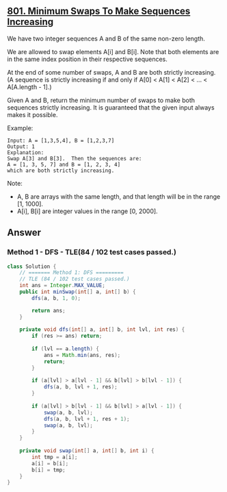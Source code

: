 ## [801. Minimum Swaps To Make Sequences Increasing](https://leetcode.com/problems/minimum-swaps-to-make-sequences-increasing/)

We have two integer sequences A and B of the same non-zero length.

We are allowed to swap elements A[i] and B[i].  Note that both elements are in the same index position in their respective sequences.

At the end of some number of swaps, A and B are both strictly increasing.  (A sequence is strictly increasing if and only if A[0] < A[1] < A[2] < ... < A[A.length - 1].)

Given A and B, return the minimum number of swaps to make both sequences strictly increasing.  It is guaranteed that the given input always makes it possible.

Example:
```
Input: A = [1,3,5,4], B = [1,2,3,7]
Output: 1
Explanation: 
Swap A[3] and B[3].  Then the sequences are:
A = [1, 3, 5, 7] and B = [1, 2, 3, 4]
which are both strictly increasing.
```
Note:

- A, B are arrays with the same length, and that length will be in the range [1, 1000].
- A[i], B[i] are integer values in the range [0, 2000].

## Answer
### Method 1 - DFS - TLE(84 / 102 test cases passed.)
```java
class Solution {
    // ======= Method 1: DFS =========
    // TLE (84 / 102 test cases passed.)
    int ans = Integer.MAX_VALUE;
    public int minSwap(int[] a, int[] b) {
        dfs(a, b, 1, 0);

        return ans;
    }
    
    private void dfs(int[] a, int[] b, int lvl, int res) {
        if (res >= ans) return;
        
        if (lvl == a.length) {
            ans = Math.min(ans, res);
            return;
        }
        
        if (a[lvl] > a[lvl - 1] && b[lvl] > b[lvl - 1]) {
            dfs(a, b, lvl + 1, res);
        }
        
        if (a[lvl] > b[lvl - 1] && b[lvl] > a[lvl - 1]) {
            swap(a, b, lvl);
            dfs(a, b, lvl + 1, res + 1);
            swap(a, b, lvl);
        }
    }
    
    private void swap(int[] a, int[] b, int i) {
        int tmp = a[i];
        a[i] = b[i];
        b[i] = tmp;
    }
}
```
